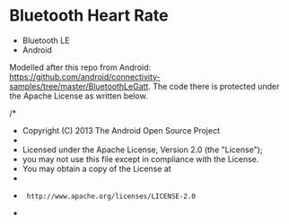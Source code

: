 # Bluetooth Heart Rate
- Bluetooth LE
- Android

Modelled after this repo from Android: https://github.com/android/connectivity-samples/tree/master/BluetoothLeGatt. The code there is protected under the Apache License as written below.

/*
 * Copyright (C) 2013 The Android Open Source Project
 *
 * Licensed under the Apache License, Version 2.0 (the "License");
 * you may not use this file except in compliance with the License.
 * You may obtain a copy of the License at
 *
 *      http://www.apache.org/licenses/LICENSE-2.0
 *
